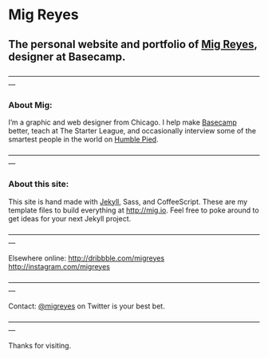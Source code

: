 Mig Reyes
=====

## The personal website and portfolio of [Mig Reyes](http://mig.io), designer at Basecamp.

—————————————————————————————————————

### About Mig:
I’m a graphic and web designer from Chicago. I help make [Basecamp](http://basecamp.com) better, teach at The Starter League, and occasionally interview some of the smartest people in the world on [Humble Pied](http://humblepied.com).

—————————————————————————————————————

### About this site:
This site is hand made with [Jekyll](http://jekyllrb.com), Sass, and CoffeeScript. These are my template files to build everything at http://mig.io. Feel free to poke around to get ideas for your next Jekyll project.

—————————————————————————————————————

Elsewhere online:
http://dribbble.com/migreyes
http://instagram.com/migreyes

—————————————————————————————————————

Contact:
[@migreyes](http://twitter.com/migreyes) on Twitter is your best bet.

—————————————————————————————————————

Thanks for visiting.